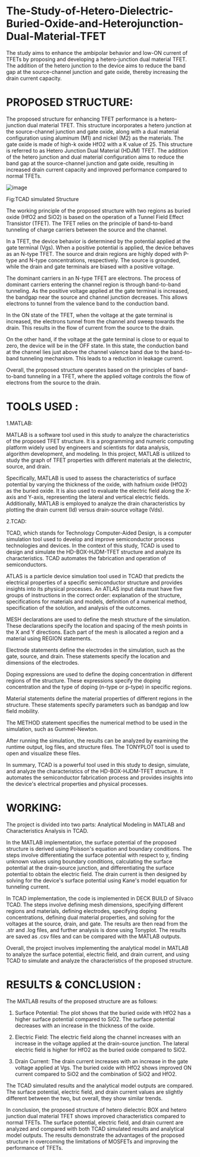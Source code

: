 # The-Study-of-Hetero-Dielectric-Buried-Oxide-and-Heterojunction-Dual-Material-TFET


The study aims to enhance the ambipolar behavior and low-ON current of TFETs by proposing and developing a hetero-junction dual material TFET. The addition of the hetero junction to the device aims to reduce the band gap at the source-channel junction and gate oxide, thereby increasing the drain current capacity.

# PROPOSED STRUCTURE:

The proposed structure for enhancing TFET performance is a hetero-junction dual material TFET. This structure incorporates a hetero junction at the source-channel junction and gate oxide, along with a dual material configuration using aluminum (M1) and nickel (M2) as the materials. The gate oxide is made of high-k oxide HfO2 with a K value of 25. This structure is referred to as Hetero Junction Dual Material (HDJM) TFET. The addition of the hetero junction and dual material configuration aims to reduce the band gap at the source-channel junction and gate oxide, resulting in increased drain current capacity and improved performance compared to normal TFETs.

![image](https://github.com/Bhoomi-sravanthi/The-Study-of-Hetero-Dielectric-Buried-Oxide-and-Heterojunction-Dual-Material-TFET/assets/124352354/76920679-1fa0-44de-90d1-0cc5645e378d)

Fig:TCAD simulated Structure

The working principle of the proposed structure with two regions as buried oxide (HfO2 and SiO2) is based on the operation of a Tunnel Field Effect Transistor (TFET). The TFET relies on the principle of band-to-band tunneling of charge carriers between the source and the channel.

In a TFET, the device behavior is determined by the potential applied at the gate terminal (Vgs). When a positive potential is applied, the device behaves as an N-type TFET. The source and drain regions are highly doped with P-type and N-type concentrations, respectively. The source is grounded, while the drain and gate terminals are biased with a positive voltage.

The dominant carriers in an N-type TFET are electrons. The process of dominant carriers entering the channel region is through band-to-band tunneling. As the positive voltage applied at the gate terminal is increased, the bandgap near the source and channel junction decreases. This allows electrons to tunnel from the valence band to the conduction band.

In the ON state of the TFET, when the voltage at the gate terminal is increased, the electrons tunnel from the channel and sweep towards the drain. This results in the flow of current from the source to the drain.

On the other hand, if the voltage at the gate terminal is close to or equal to zero, the device will be in the OFF state. In this state, the conduction band at the channel lies just above the channel valence band due to the band-to-band tunneling mechanism. This leads to a reduction in leakage current.

Overall, the proposed structure operates based on the principles of band-to-band tunneling in a TFET, where the applied voltage controls the flow of electrons from the source to the drain.

# TOOLS USED : 

1.MATLAB:

MATLAB is a software tool used in this study to analyze the characteristics of the proposed TFET structure. It is a programming and numeric computing platform 
widely used by engineers and scientists for data analysis, algorithm development, and modeling. In this project, MATLAB is utilized to study the graph of TFET 
properties with different materials at the dielectric, source, and drain.

  Specifically, MATLAB is used to assess the characteristics of surface potential by varying the thickness of the oxide, with hafnium oxide (HfO2) as the buried 
  oxide. It is also used to evaluate the electric field along the X-axis and Y-axis, representing the lateral and vertical electric fields. Additionally, MATLAB is 
  employed to analyze the drain characteristics by plotting the drain current (Id) versus drain-source voltage (Vds).
  
2.TCAD:
 
TCAD, which stands for Technology Computer-Aided Design, is a computer simulation tool used to develop and improve semiconductor process technologies and devices. 
In the context of this study, TCAD is used to design and simulate the HD-BOX-HJDM-TFET structure and analyze its characteristics. TCAD automates the fabrication 
and operation of semiconductors.

 ATLAS is a particle device simulation tool used in TCAD that predicts the electrical properties of a specific semiconductor structure and provides insights into its physical processes. An ATLAS input data must have five groups of instructions in the correct order: explanation of the structure, specifications for materials and models, definition of a numerical method, specification of the solution, and analysis of the outcomes.

MESH declarations are used to define the mesh structure of the simulation. These declarations specify the location and spacing of the mesh points in the X and Y directions. Each part of the mesh is allocated a region and a material using REGION statements.

Electrode statements define the electrodes in the simulation, such as the gate, source, and drain. These statements specify the location and dimensions of the electrodes.

Doping expressions are used to define the doping concentration in different regions of the structure. These expressions specify the doping concentration and the type of doping (n-type or p-type) in specific regions.

Material statements define the material properties of different regions in the structure. These statements specify parameters such as bandgap and low field mobility.

The METHOD statement specifies the numerical method to be used in the simulation, such as Gummel-Newton.

After running the simulation, the results can be analyzed by examining the runtime output, log files, and structure files. The TONYPLOT tool is used to open and visualize these files.

In summary, TCAD is a powerful tool used in this study to design, simulate, and analyze the characteristics of the HD-BOX-HJDM-TFET structure. It automates the semiconductor fabrication process and provides insights into the device's electrical properties and physical processes.

# WORKING:

The project is divided into two parts: Analytical Modeling in MATLAB and Characteristics Analysis in TCAD.

In the MATLAB implementation, the surface potential of the proposed structure is derived using Poisson's equation and boundary conditions. The steps involve differentiating the surface potential with respect to y, finding unknown values using boundary conditions, calculating the surface potential at the drain-source junction, and differentiating the surface potential to obtain the electric field. The drain current is then designed by solving for the device's surface potential using Kane's model equation for tunneling current.

In TCAD implementation, the code is implemented in DECK BUILD of Silvaco TCAD. The steps involve defining mesh dimensions, specifying different regions and materials, defining electrodes, specifying doping concentrations, defining dual material properties, and solving for the voltages at the source, drain, and gate. The results are then read from the .str and .log files, and further analysis is done using Tonyplot. The results are saved as .csv files and can be compared with the MATLAB outputs.

Overall, the project involves implementing the analytical model in MATLAB to analyze the surface potential, electric field, and drain current, and using TCAD to simulate and analyze the characteristics of the proposed structure.


# RESULTS & CONCLUSION :

The MATLAB results of the proposed structure are as follows:

1. Surface Potential: The plot shows that the buried oxide with HfO2 has a higher surface potential compared to SiO2. The surface potential decreases with an increase in the thickness of the oxide.

2. Electric Field: The electric field along the channel increases with an increase in the voltage applied at the drain-source junction. The lateral electric field is higher for HfO2 as the buried oxide compared to SiO2.

3. Drain Current: The drain current increases with an increase in the gate voltage applied at Vgs. The buried oxide with HfO2 shows improved ON current compared to SiO2 and the combination of SiO2 and HfO2.

The TCAD simulated results and the analytical model outputs are compared. The surface potential, electric field, and drain current values are slightly different between the two, but overall, they show similar trends.

In conclusion, the proposed structure of hetero dielectric BOX and hetero junction dual material TFET shows improved characteristics compared to normal TFETs. The surface potential, electric field, and drain current are analyzed and compared with both TCAD simulated results and analytical model outputs. The results demonstrate the advantages of the proposed structure in overcoming the limitations of MOSFETs and improving the performance of TFETs.
